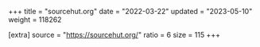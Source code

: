 +++
title = "sourcehut.org"
date = "2022-03-22"
updated = "2023-05-10"
weight = 118262

[extra]
source = "https://sourcehut.org/"
ratio = 6
size = 115
+++
